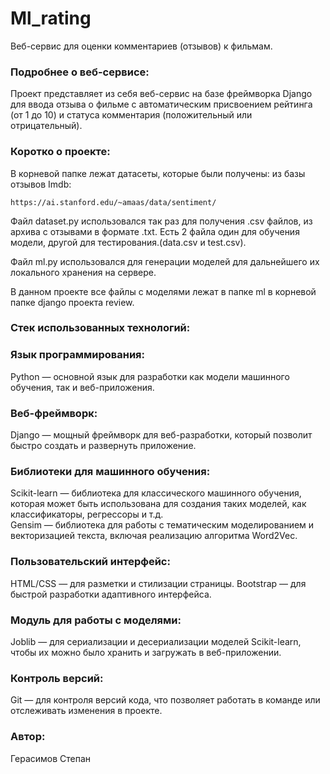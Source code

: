 
#  Ml_rating
Веб-сервис для оценки комментариев (отзывов) к фильмам.
### Подробнее о веб-сервисе:

Проект представляет из себя веб-сервис на базе фреймворка Django для ввода отзыва о фильме с автоматическим присвоением рейтинга (от 1 до 10) и статуса комментария (положительный или отрицательный). 


### Коротко о проекте:

В корневой папке лежат датасеты, которые были получены: из базы отзывов Imdb:
```
https://ai.stanford.edu/~amaas/data/sentiment/
```
Файл dataset.py использовался так раз для получения .csv файлов, из архива с отзывами в формате .txt.
Есть 2 файла один для обучения модели, другой для тестирования.(data.csv и test.csv).

Файл ml.py использовался для генерации моделей для дальнейшего их локального хранения на сервере.

В данном проекте все файлы с моделями лежат в папке ml в корневой папке django проекта review.




### Стек использованных технологий:


### Язык программирования:
Python — основной язык для разработки как модели машинного обучения, так и веб-приложения.
### Веб-фреймворк:
Django — мощный фреймворк для веб-разработки, который позволит быстро создать и развернуть приложение.
### Библиотеки для машинного обучения:
Scikit-learn — библиотека для классического машинного обучения, которая может быть использована для создания таких моделей, как классификаторы, регрессоры и т.д.\
Gensim — библиотека для работы с тематическим моделированием и векторизацией текста, включая реализацию алгоритма Word2Vec.
### Пользовательский интерфейс:
HTML/CSS — для разметки и стилизации страницы.
Bootstrap — для быстрой разработки адаптивного интерфейса.
### Модуль для работы с моделями:
Joblib — для сериализации и десериализации моделей Scikit-learn, чтобы их можно было хранить и загружать в веб-приложении.
### Контроль версий:
Git — для контроля версий кода, что позволяет работать в команде или отслеживать изменения в проекте.

### Автор:
Герасимов Степан
